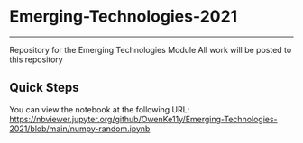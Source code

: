 # Emerging-Technologies-2021

***

Repository for the Emerging Technologies Module
All work will be posted to this repository 

## Quick Steps

You can view the notebook at the following URL:
https://nbviewer.jupyter.org/github/OwenKe11y/Emerging-Technologies-2021/blob/main/numpy-random.ipynb
